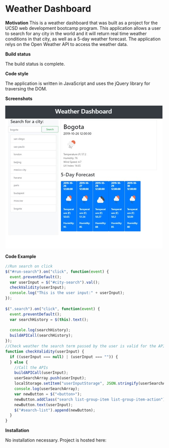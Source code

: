 # Weather Dashboard

**Motivation**
This is a weather dashboard that was built as a project for the UCSD web development bootcamp program. This application allows a user to search for any city in the world and it will return real time weather conditions in that city, as well as a 5-day weather forecast. The application relys on the Open Weather API to access the weather data.

**Build status**

The build status is complete.

**Code style**

The application is written in JavaScript and uses the jQuery library for traversing the DOM.

**Screenshots**

![Dashboard Screenshot](assets/images/desktop-screen-shot.jpg)

**Code Example**

```javascript
//Run search on click
$("#run-search").on("click", function(event) {
  event.preventDefault();
  var userInput = $("#city-search").val();
  checkValidity(userInput);
  console.log("This is the user input:" + userInput);
});

$(".search").on("click", function(event) {
  event.preventDefault();
  var searchHistory = $(this).text();

  console.log(searchHistory);
  buildAPICall(searchHistory);
});
//Check weather the search term passed by the user is valid for the API call
function checkValidity(userInput) {
  if ((userInput === null) | (userInput === "")) {
  } else {
    //Call the APIs
    buildAPICall(userInput);
    userSearchArray.push(userInput);
    localStorage.setItem("userInputStorage", JSON.stringify(userSearchArray));
    console.log(userSearchArray);
    var newButton = $("<button>");
    newButton.addClass("search list-group-item list-group-item-action");
    newButton.text(userInput);
    $("#search-list").append(newButton);
  }
}
```

**Installation**

No installation necessary. Project is hosted here:
